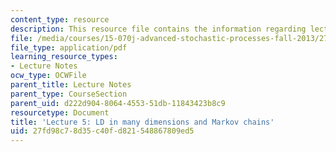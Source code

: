 ```yaml
---
content_type: resource
description: This resource file contains the information regarding lecture 5.
file: /media/courses/15-070j-advanced-stochastic-processes-fall-2013/27fd98c78d35c40fd821548867809ed5_MIT15_070JF13_Lec5.pdf
file_type: application/pdf
learning_resource_types:
- Lecture Notes
ocw_type: OCWFile
parent_title: Lecture Notes
parent_type: CourseSection
parent_uid: d222d904-8064-4553-51db-11843423b8c9
resourcetype: Document
title: 'Lecture 5: LD in many dimensions and Markov chains'
uid: 27fd98c7-8d35-c40f-d821-548867809ed5
---
```

